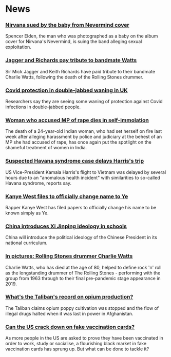# News
### [Nirvana sued by the baby from Nevermind cover](https://www.bbc.com/news/entertainment-arts-58327844)
Spencer Elden, the man who was photographed as a baby on the album cover for Nirvana's Nevermind, is suing the band alleging sexual exploitation.
### [Jagger and Richards pay tribute to bandmate Watts](https://www.bbc.com/news/entertainment-arts-58325271)
Sir Mick Jagger and Keith Richards have paid tribute to their bandmate Charlie Watts, following the death of the Rolling Stones drummer.
### [Covid protection in double-jabbed waning in UK](https://www.bbc.com/news/health-58322882)
Researchers say they are seeing some waning of protection against Covid infections in double-jabbed people. 
### [Woman who accused MP of rape dies in self-immolation](https://www.bbc.com/news/world-asia-india-58328014)
The death of a 24-year-old Indian woman, who had set herself on fire last week after alleging harassment by police and judiciary at the behest of an MP she had accused of rape, has once again put the spotlight on the shameful treatment of women in India.
### [Suspected Havana syndrome case delays Harris's trip](https://www.bbc.com/news/world-us-canada-58322593)
US Vice-President Kamala Harris's flight to Vietnam was delayed by several hours due to an "anomalous health incident" with similarities to so-called Havana syndrome, reports say.
### [Kanye West files to officially change name to Ye](https://www.bbc.com/news/entertainment-arts-58328895)
Rapper Kanye West has filed papers to officially change his name to be known simply as Ye.
### [China introduces Xi Jinping ideology in schools](https://www.bbc.com/news/world-asia-58301575)
China will introduce the political ideology of the Chinese President in its national curriculum.
### [In pictures: Rolling Stones drummer Charlie Watts](https://www.bbc.com/news/entertainment-arts-58323305)
Charlie Watts, who has died at the age of 80, helped to define rock 'n' roll as the longstanding drummer of The Rolling Stones - performing with the group from 1963 through to their final pre-pandemic stage appearance in 2019.
### [What's the Taliban's record on opium production?](https://www.bbc.com/news/world-asia-58308494)
The Taliban claims opium poppy cultivation was stopped and the flow of illegal drugs halted when it was last in power in Afghanistan.
### [Can the US crack down on fake vaccination cards?](https://www.bbc.com/news/business-58309026)
As more people in the US are asked to prove they have been vaccinated in order to work, study or socialise, a flourishing black market in fake vaccination cards has sprung up. But what can be done to tackle it?
